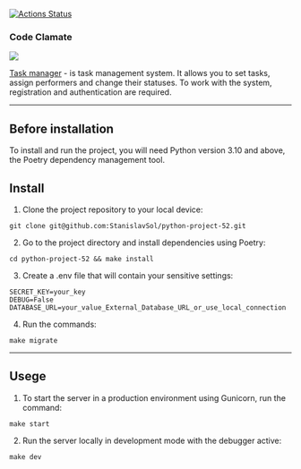 [![Actions Status](https://github.com/StanislavSol/python-project-52/actions/workflows/hexlet-check.yml/badge.svg)](https://github.com/StanislavSol/python-project-52/actions)
### Code Clamate
<a href="https://codeclimate.com/github/StanislavSol/python-project-52/maintainability"><img src="https://api.codeclimate.com/v1/badges/85f6c9497d22c08f54b9/maintainability" /></a>

[Task manager](https://python-project-52.onrender.com/) - is task management system. It allows you to set tasks, assign performers and change their statuses. To work with the system, registration and authentication are required.

***
## Before installation
To install and run the project, you will need Python version 3.10 and above, the Poetry dependency management tool.

## Install
1. Clone the project repository to your local device:
```
git clone git@github.com:StanislavSol/python-project-52.git

```
2. Go to the project directory and install dependencies using Poetry:
```
cd python-project-52 && make install

```
3. Create a .env file that will contain your sensitive settings:
```
SECRET_KEY=your_key
DEBUG=False
DATABASE_URL=your_value_External_Database_URL_or_use_local_connection

```
4. Run the commands:
```
make migrate

```

***
## Usege
1. To start the server in a production environment using Gunicorn, run the command:
```
make start

```
2. Run the server locally in development mode with the debugger active:
```
make dev

```

